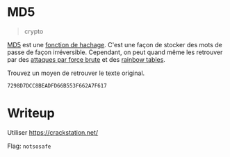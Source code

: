 # MD5

> crypto

[MD5](https://fr.wikipedia.org/wiki/MD5) est une [fonction de hachage](https://fr.wikipedia.org/wiki/Fonction_de_hachage). C'est une façon de stocker des mots de passe de façon irréversible. Cependant, on peut quand même les retrouver par des [attaques par force brute](https://fr.wikipedia.org/wiki/Attaque_par_force_brute) et des [rainbow tables](https://fr.wikipedia.org/wiki/Rainbow_table).

Trouvez un moyen de retrouver le texte original.

`7298D7DCC8BEADFD66B553F662A7F617`

# Writeup

Utiliser https://crackstation.net/

Flag: `notsosafe`
